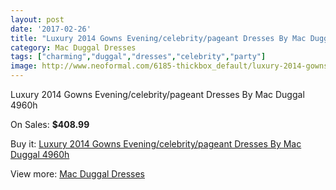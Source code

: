 ```yaml
---
layout: post
date: '2017-02-26'
title: "Luxury 2014 Gowns Evening/celebrity/pageant Dresses By Mac Duggal 4960h"
category: Mac Duggal Dresses
tags: ["charming","duggal","dresses","celebrity","party"]
image: http://www.neoformal.com/6185-thickbox_default/luxury-2014-gowns-evening-celebrity-pageant-dresses-by-mac-duggal-4960h.jpg
---
```

Luxury 2014 Gowns Evening/celebrity/pageant Dresses By Mac Duggal 4960h

On Sales: **$408.99**
<a href="https://www.neoformal.com/en/mac-duggal-dresses/2253-luxury-2014-gowns-evening-celebrity-pageant-dresses-by-mac-duggal-4960h.html"><amp-img layout="responsive" width="600" height="600" src="//www.neoformal.com/6185-thickbox_default/luxury-2014-gowns-evening-celebrity-pageant-dresses-by-mac-duggal-4960h.jpg" alt="Luxury 2014 Gowns Evening/celebrity/pageant Dresses By Mac Duggal 4960h 0" /></a>
<a href="https://www.neoformal.com/en/mac-duggal-dresses/2253-luxury-2014-gowns-evening-celebrity-pageant-dresses-by-mac-duggal-4960h.html"><amp-img layout="responsive" width="600" height="600" src="//www.neoformal.com/6186-thickbox_default/luxury-2014-gowns-evening-celebrity-pageant-dresses-by-mac-duggal-4960h.jpg" alt="Luxury 2014 Gowns Evening/celebrity/pageant Dresses By Mac Duggal 4960h 1" /></a>

Buy it: [Luxury 2014 Gowns Evening/celebrity/pageant Dresses By Mac Duggal 4960h](https://www.neoformal.com/en/mac-duggal-dresses/2253-luxury-2014-gowns-evening-celebrity-pageant-dresses-by-mac-duggal-4960h.html "Luxury 2014 Gowns Evening/celebrity/pageant Dresses By Mac Duggal 4960h")

View more: [Mac Duggal Dresses](https://www.neoformal.com/en/18-mac-duggal-dresses "Mac Duggal Dresses")
